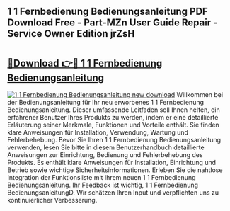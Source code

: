 ## 1 1 Fernbedienung Bedienungsanleitung PDF Download Free - Part-MZn User Guide Repair - Service Owner Edition jrZsH

# <h2><a href="http://df3tnq.blite.top/?on=1+1+Fernbedienung+Bedienungsanleitung">🔗Download 👉🔴 1 1 Fernbedienung Bedienungsanleitung</a></h2>

[![1 1 Fernbedienung Bedienungsanleitung new download](https://i.imgur.com/lujVjoI.png)](http://df3tnq.blite.top/?on=1+1+Fernbedienung+Bedienungsanleitung)
Willkommen bei der Bedienungsanleitung für Ihr neu erworbenes 1 1 Fernbedienung Bedienungsanleitung. Dieser umfassende Leitfaden soll Ihnen helfen, ein erfahrener Benutzer Ihres Produkts zu werden, indem er eine detaillierte Erläuterung seiner Merkmale, Funktionen und Vorteile enthält. Sie finden klare Anweisungen für Installation, Verwendung, Wartung und Fehlerbehebung. Bevor Sie Ihren 1 1 Fernbedienung Bedienungsanleitung verwenden, lesen Sie bitte in diesem Benutzerhandbuch detaillierte Anweisungen zur Einrichtung, Bedienung und Fehlerbehebung des Produkts. Es enthält klare Anweisungen für Installation, Einrichtung und Betrieb sowie wichtige Sicherheitsinformationen. Erleben Sie die nahtlose Integration der Funktionsliste mit Ihrem neuen 1 1 Fernbedienung Bedienungsanleitung. Ihr Feedback ist wichtig, 1 1 Fernbedienung BedienungsanleitungD. Wir schätzen Ihren Input und verpflichten uns zu kontinuierlicher Verbesserung.
